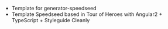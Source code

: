 - Template for generator-speedseed
- Template Speedseed based in Tour of Heroes with Angular2 + TypeScript + Styleguide Cleanly